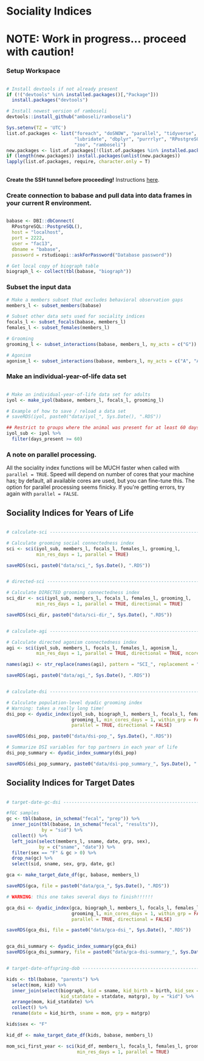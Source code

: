 Sociality Indices
================

NOTE: Work in progress... proceed with caution!
===============================================

### Setup Workspace

``` r

# Install devtools if not already present
if (!("devtools" %in% installed.packages()[,"Package"]))
  install.packages("devtools")

# Install newest version of ramboseli
devtools::install_github("amboseli/ramboseli")

Sys.setenv(TZ = 'UTC')
list.of.packages <- list("foreach", "doSNOW", "parallel", "tidyverse",
                         "lubridate", "dbplyr", "purrrlyr", "RPostgreSQL",
                         "zoo", "ramboseli")
new.packages <- list.of.packages[!(list.of.packages %in% installed.packages()[,"Package"])]
if (length(new.packages)) install.packages(unlist(new.packages))
lapply(list.of.packages, require, character.only = T)
```

<br> **Create the SSH tunnel before proceeding!** Instructions [here](../README.md). <br>

### Create connection to babase and pull data into data frames in your current R environment.

``` r

babase <- DBI::dbConnect(
  RPostgreSQL::PostgreSQL(),
  host = "localhost",
  port = 2222,
  user = "fac13",
  dbname = "babase",
  password = rstudioapi::askForPassword("Database password"))

# Get local copy of biograph table
biograph_l <- collect(tbl(babase, "biograph"))
```

### Subset the input data

``` r
# Make a members subset that excludes behavioral observation gaps
members_l <- subset_members(babase)

# Subset other data sets used for sociality indices
focals_l <- subset_focals(babase, members_l)
females_l <- subset_females(members_l)

# Grooming
grooming_l <- subset_interactions(babase, members_l, my_acts = c("G"))

# Agonism
agonism_l <- subset_interactions(babase, members_l, my_acts = c("A", "AS", "DS", "OS"))
```

### Make an individual-year-of-life data set

``` r

# Make an individual-year-of-life data set for adults
iyol <- make_iyol(babase, members_l, focals_l, grooming_l)

# Example of how to save / reload a data set
# saveRDS(iyol, paste0("data/iyol_", Sys.Date(), ".RDS"))

## Restrict to groups where the animal was present for at least 60 days
iyol_sub <- iyol %>%
  filter(days_present >= 60)
```

### A note on parallel processing.

All the sociality index functions will be MUCH faster when called with `parallel = TRUE`. Speed will depend on number of cores that your machine has; by default, all available cores are used, but you can fine-tune this. The option for parallel processing seems finicky. If you're getting errors, try again with `parallel = FALSE`.

Sociality Indices for Years of Life
-----------------------------------

``` r

# calculate-sci -----------------------------------------------------------

# Calculate grooming social connectedness index
sci <- sci(iyol_sub, members_l, focals_l, females_l, grooming_l,
           min_res_days = 1, parallel = TRUE)

saveRDS(sci, paste0("data/sci_", Sys.Date(), ".RDS"))


# directed-sci ------------------------------------------------------------

# Calculate DIRECTED grooming connectedness index
sci_dir <- sci(iyol_sub, members_l, focals_l, females_l, grooming_l,
           min_res_days = 1, parallel = TRUE, directional = TRUE)

saveRDS(sci_dir, paste0("data/sci-dir_", Sys.Date(), ".RDS"))


# calculate-agi -----------------------------------------------------------

# Calculate directed agonism connectedness index
agi <- sci(iyol_sub, members_l, focals_l, females_l, agonism_l,
           min_res_days = 1, parallel = TRUE, directional = TRUE, ncores = 3)

names(agi) <- str_replace(names(agi), pattern = "SCI_", replacement = "AGI_")

saveRDS(agi, paste0("data/agi_", Sys.Date(), ".RDS"))


# calculate-dsi -----------------------------------------------------------

# Calculate population-level dyadic grooming index
# Warning: takes a really long time!
dsi_pop <- dyadic_index(iyol_sub, biograph_l, members_l, focals_l, females_l,
                        grooming_l, min_cores_days = 1, within_grp = FALSE,
                        parallel = TRUE, directional = FALSE)

saveRDS(dsi_pop, paste0("data/dsi-pop_", Sys.Date(), ".RDS"))

# Summarize DSI variables for top partners in each year of life
dsi_pop_summary <- dyadic_index_summary(dsi_pop)

saveRDS(dsi_pop_summary, paste0("data/dsi-pop_summary_", Sys.Date(), ".RDS"))
```

Sociality Indices for Target Dates
----------------------------------

``` r

# target-date-gc-dsi ------------------------------------------------------

#fGC samples
gc <- tbl(babase, in_schema("fecal", "prep")) %>%
  inner_join(tbl(babase, in_schema("fecal", "results")),
             by = "sid") %>%
  collect() %>%
  left_join(select(members_l, sname, date, grp, sex),
            by = c("sname", "date")) %>%
  filter(sex == "F" & gc > 0) %>%
  drop_na(gc) %>%
  select(sid, sname, sex, grp, date, gc)

gca <- make_target_date_df(gc, babase, members_l)

saveRDS(gca, file = paste0("data/gca_", Sys.Date(), ".RDS"))

# WARNING: this one takes several days to finish!!!!!!

gca_dsi <- dyadic_index(gca, biograph_l, members_l, focals_l, females_l,
                        grooming_l, min_cores_days = 1, within_grp = FALSE,
                        parallel = TRUE, directional = FALSE)

saveRDS(gca_dsi, file = paste0("data/gca-dsi_", Sys.Date(), ".RDS"))


gca_dsi_summary <- dyadic_index_summary(gca_dsi)
saveRDS(gca_dsi_summary, file = paste0("data/gca-dsi-summary_", Sys.Date(), ".RDS"))


# target-date-offspring-dob -----------------------------------------------

kids <- tbl(babase, "parents") %>%
  select(mom, kid) %>%
  inner_join(select(biograph, kid = sname, kid_birth = birth, kid_sex = sex,
                    kid_statdate = statdate, matgrp), by = "kid") %>%
  arrange(mom, kid_statdate) %>%
  collect() %>%
  rename(date = kid_birth, sname = mom, grp = matgrp)

kids$sex <- "F"

kid_df <- make_target_date_df(kids, babase, members_l)

mom_sci_first_year <- sci(kid_df, members_l, focals_l, females_l, grooming_l,
                          min_res_days = 1, parallel = TRUE)
```
